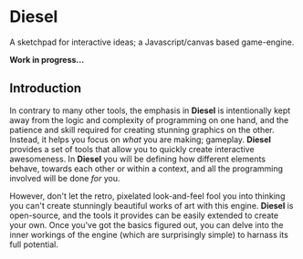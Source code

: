 # Diesel

A sketchpad for interactive ideas; a Javascript/canvas based game-engine.

**Work in progress...**

## Introduction

In contrary to many other tools, the emphasis in **Diesel** is intentionally kept away from the logic and complexity of programming on one hand, and the patience and skill required for creating stunning graphics on the other. Instead, it helps you focus on _what_ you are making; gameplay. **Diesel** provides a set of tools that allow you to quickly create interactive awesomeness. In **Diesel** you will be defining how different elements behave, towards each other or within a context, and all the programming involved will be done _for_ you.

However, don't let the retro, pixelated look-and-feel fool you into thinking you can't create stunningly beautiful works of art with this engine. **Diesel** is open-source, and the tools it provides can be easily extended to create your own. Once you've got the basics figured out, you can delve into the inner workings of the engine (which are surprisingly simple) to harnass its full potential.
